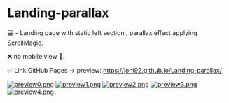 # Landing-parallax
💻 - Landing page with static left section , parallax effect applying ScrollMagic.

❌ no mobile view 📵.

✅ Link GitHub Pages -> preview: https://joni92.github.io/Landing-parallax/


[![preview0.png](https://i.postimg.cc/MGqq0m0P/preview0.png)](https://postimg.cc/zyts8WcK)
[![preview1.png](https://i.postimg.cc/k4yc6qJY/preview1.png)](https://postimg.cc/tZYP80VF)
[![preview2.png](https://i.postimg.cc/VLhFb7ww/preview2.png)](https://postimg.cc/RNctkLqp)
[![preview3.png](https://i.postimg.cc/Y9862RRJ/preview3.png)](https://postimg.cc/gXXXNvfD)
[![preview4.png](https://i.postimg.cc/90MGD9Nz/preview4.png)](https://postimg.cc/YG54Vv7w)
